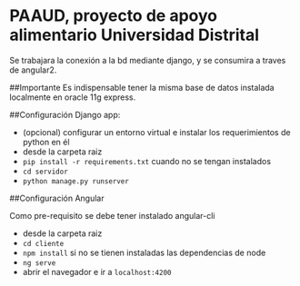 # PAAUD, proyecto de apoyo alimentario Universidad Distrital

Se trabajara la conexión a la bd mediante django, y se consumira a traves de angular2.

##Importante
Es indispensable tener la misma base de datos instalada localmente en oracle 11g express.

##Configuración Django app:

- (opcional) configurar un entorno virtual e instalar los requerimientos de python en él
- desde la carpeta raiz
- `pip install -r requirements.txt` cuando no se tengan instalados
- `cd servidor`
- `python manage.py runserver`

##Configuración Angular

Como pre-requisito se debe tener instalado angular-cli 

- desde la carpeta raiz
- `cd cliente`
- `npm install` si no se tienen instaladas las dependencias de node
- `ng serve`
- abrir el navegador e ir a `localhost:4200`